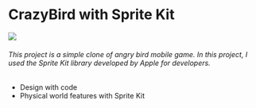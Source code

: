 # CrazyBird with Sprite Kit
![](https://www.stickpng.com/assets/thumbs/584c69846e7d5809d2fa6366.png)

###### This project is a simple clone of angry bird mobile game. In this project, I used the Sprite Kit library developed by Apple for developers.

- Design with code
- Physical world features with Sprite Kit
